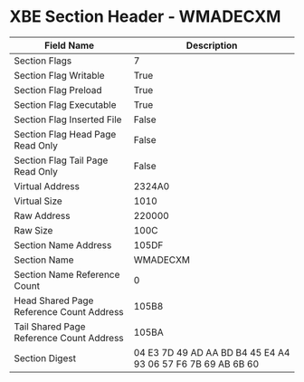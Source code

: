 # XBE Section Header - WMADECXM

| Field Name | Description |
|---|---|
| Section Flags | 7 |
| Section Flag Writable | True |
| Section Flag Preload | True |
| Section Flag Executable | True |
| Section Flag Inserted File | False |
| Section Flag Head Page Read Only | False |
| Section Flag Tail Page Read Only | False |
| Virtual Address | 2324A0 |
| Virtual Size | 1010 |
| Raw Address | 220000 |
| Raw Size | 100C |
| Section Name Address | 105DF |
| Section Name | WMADECXM |
| Section Name Reference Count | 0 |
| Head Shared Page Reference Count Address | 105B8 |
| Tail Shared Page Reference Count Address | 105BA |
| Section Digest | 04 E3 7D 49 AD AA BD B4 45 E4 A4 93 06 57 F6 7B 69 AB 6B 60 |
